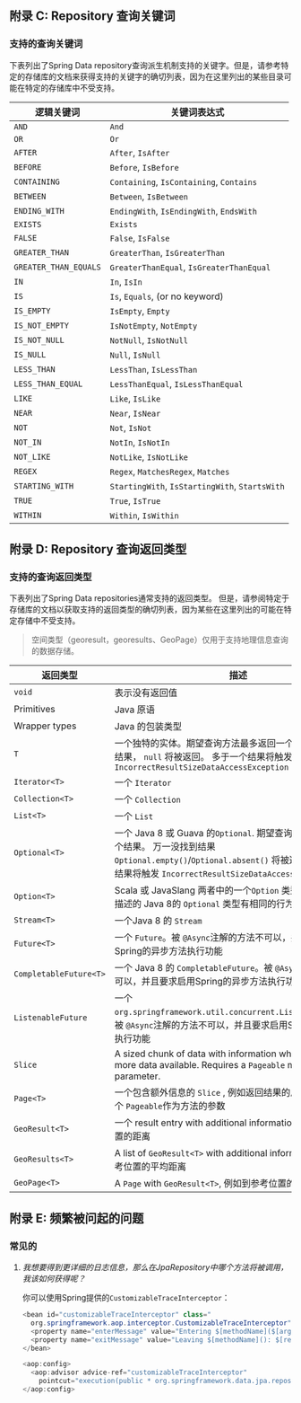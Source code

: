 ## 附录 C: Repository 查询关键词

### 支持的查询关键词

下表列出了Spring Data repository查询派生机制支持的关键字。但是，请参考特定的存储库的文档来获得支持的关键字的确切列表，因为在这里列出的某些目录可能在特定的存储库中不受支持。

| 逻辑关键词                 | 关键词表达式                                   |
| --------------------- | ---------------------------------------- |
| `AND`                 | `And`                                    |
| `OR`                  | `Or`                                     |
| `AFTER`               | `After`, `IsAfter`                       |
| `BEFORE`              | `Before`, `IsBefore`                     |
| `CONTAINING`          | `Containing`, `IsContaining`, `Contains` |
| `BETWEEN`             | `Between`, `IsBetween`                   |
| `ENDING_WITH`         | `EndingWith`, `IsEndingWith`, `EndsWith` |
| `EXISTS`              | `Exists`                                 |
| `FALSE`               | `False`, `IsFalse`                       |
| `GREATER_THAN`        | `GreaterThan`, `IsGreaterThan`           |
| `GREATER_THAN_EQUALS` | `GreaterThanEqual`, `IsGreaterThanEqual` |
| `IN`                  | `In`, `IsIn`                             |
| `IS`                  | `Is`, `Equals`, (or no keyword)          |
| `IS_EMPTY`            | `IsEmpty`, `Empty`                       |
| `IS_NOT_EMPTY`        | `IsNotEmpty`, `NotEmpty`                 |
| `IS_NOT_NULL`         | `NotNull`, `IsNotNull`                   |
| `IS_NULL`             | `Null`, `IsNull`                         |
| `LESS_THAN`           | `LessThan`, `IsLessThan`                 |
| `LESS_THAN_EQUAL`     | `LessThanEqual`, `IsLessThanEqual`       |
| `LIKE`                | `Like`, `IsLike`                         |
| `NEAR`                | `Near`, `IsNear`                         |
| `NOT`                 | `Not`, `IsNot`                           |
| `NOT_IN`              | `NotIn`, `IsNotIn`                       |
| `NOT_LIKE`            | `NotLike`, `IsNotLike`                   |
| `REGEX`               | `Regex`, `MatchesRegex`, `Matches`       |
| `STARTING_WITH`       | `StartingWith`, `IsStartingWith`, `StartsWith` |
| `TRUE`                | `True`, `IsTrue`                         |
| `WITHIN`              | `Within`, `IsWithin`                     |

## 附录 D: Repository 查询返回类型

### 支持的查询返回类型

下表列出了Spring Data repositories通常支持的返回类型。 但是，请参阅特定于存储库的文档以获取支持的返回类型的确切列表，因为某些在这里列出的可能在特定存储中不受支持。

> 空间类型（georesult，georesults、GeoPage）仅用于支持地理信息查询的数据存储。

| 返回类型                   | 描述                                       |
| ---------------------- | ---------------------------------------- |
| `void`                 | 表示没有返回值                                  |
| Primitives             | Java 原语                                  |
| Wrapper types          | Java 的包装类型                               |
| `T`                    | 一个独特的实体。期望查询方法最多返回一个结果。 万一没有结果， `null` 将被返回。 多于一个结果将触发 `IncorrectResultSizeDataAccessException` |
| `Iterator<T>`          | 一个 `Iterator`                            |
| `Collection<T>`        | 一个 `Collection`                          |
| `List<T>`              | 一个 `List`                                |
| `Optional<T>`          | 一个 Java 8 或 Guava 的`Optional`. 期望查询方法最多返回一个结果。 万一没找到结果 `Optional.empty()`/`Optional.absent()` 将被返回。 多于一个结果将触发 `IncorrectResultSizeDataAccessException` |
| `Option<T>`            | Scala 或 JavaSlang 两者中的一个`Option` 类型. 语义上和上面描述的 Java 8的 `Optional` 类型有相同的行为 |
| `Stream<T>`            | 一个Java 8 的 `Stream`                      |
| `Future<T>`            | 一个 `Future`。被 `@Async`注解的方法不可以，并且要求启用Spring的异步方法执行功能 |
| `CompletableFuture<T>` | 一个 Java 8 的 `CompletableFuture`。被 `@Async`注解的方法不可以，并且要求启用Spring的异步方法执行功能 |
| `ListenableFuture`     | 一个 `org.springframework.util.concurrent.ListenableFuture`。 被 `@Async`注解的方法不可以，并且要求启用Spring的异步方法执行功能 |
| `Slice`                | A sized chunk of data with information whether there is more data available. Requires a `Pageable` method parameter. |
| `Page<T>`              | 一个包含额外信息的 `Slice` , 例如返回结果的总数量。需要一个 `Pageable`作为方法的参数 |
| `GeoResult<T>`         | 一个 result entry with additional information, 例如到参考位置的距离 |
| `GeoResults<T>`        | A list of `GeoResult<T>` with additional information, 例如到参考位置的平均距离 |
| `GeoPage<T>`           | A `Page` with `GeoResult<T>`, 例如到参考位置的平均距离 |

## 附录 E: 频繁被问起的问题

### 常见的

1. *我想要得到更详细的日志信息，那么在JpaRepository中哪个方法将被调用，我该如何获得呢？*

   你可以使用Spring提供的`CustomizableTraceInterceptor`：

   ```Java
   <bean id="customizableTraceInterceptor" class="
     org.springframework.aop.interceptor.CustomizableTraceInterceptor">
     <property name="enterMessage" value="Entering $[methodName]($[arguments])"/>
     <property name="exitMessage" value="Leaving $[methodName](): $[returnValue]"/>
   </bean>

   <aop:config>
     <aop:advisor advice-ref="customizableTraceInterceptor"
       pointcut="execution(public * org.springframework.data.jpa.repository.JpaRepository+.*(..))"/>
   </aop:config>
   ```
